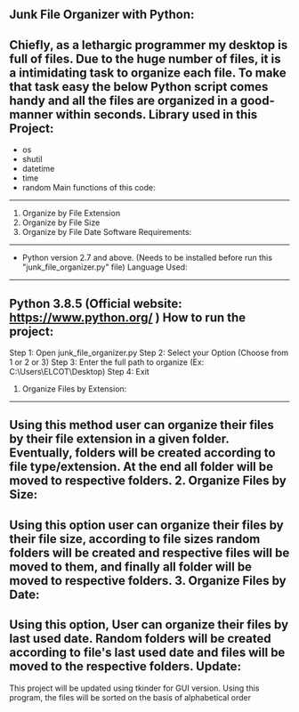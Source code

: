 Junk File Organizer with Python:
---------------------------------------
Chiefly, as a lethargic programmer my desktop is full of files. Due to the huge number of files, it is a
intimidating task to organize each file. To make that task easy the below Python script comes handy
and all the files are organized in a good-manner within seconds.
Library used in this Project:
-------------------------------------
* os
* shutil
* datetime
* time
* random
Main functions of this code:
-------------------------------------
1. Organize by File Extension
2. Organize by File Size
3. Organize by File Date
Software Requirements:
------------------------------
* Python version 2.7 and above. (Needs to be installed before run this "junk_file_organizer.py" file)
Language Used:
--------------------------
Python 3.8.5 (Official website: https://www.python.org/ )
How to run the project:
-----------------------------
Step 1: Open junk_file_organizer.py
Step 2: Select your Option (Choose from 1 or 2 or 3)
Step 3: Enter the full path to organize (Ex: C:\Users\ELCOT\Desktop)
Step 4: Exit
1. Organize Files by Extension:
-------------------------------------
Using this method user can organize their files by their file extension in a given folder. Eventually,
folders will be created according to file type/extension. At the end all folder will be moved to
respective folders.
2. Organize Files by Size:
-----------------------------
Using this option user can organize their files by their file size, according to file sizes random folders
will be created and respective files will be moved to them, and finally all folder will be moved to
respective folders.
3. Organize Files by Date:
-------------------------------
Using this option, User can organize their files by last used date. Random folders will be created
according to file's last used date and files will be moved to the respective folders.
Update:
----------
This project will be updated using tkinder for GUI version.
Using this program, the files will be sorted on the basis of alphabetical order
